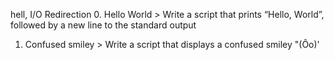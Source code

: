 hell, I/O Redirection
0. Hello World > Write a script that prints “Hello, World”, followed by a new line to the standard output
1. Confused smiley > Write a script that displays a confused smiley "(Ôo)'

